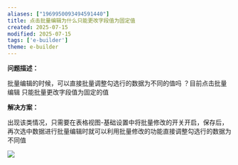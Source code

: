 ```yaml
---
aliases: ["1969950093494591440"]
title: 点击批量编辑为什么只能更改字段值为固定值
created: 2025-07-15
modified: 2025-07-15
tags: ['e-builder']
theme: e-builder
---
```


**问题描述：**

批量编辑的时候，可以直接批量调整勾选行的数据为不同的值吗 ？目前点击批量编辑 只能批量更改字段值为固定的值

**解决方案：**

出现该类情况，只需要在表格视图-基础设置中将批量修改的开关开启，保存后，再次选中数据进行批量编辑时就可以利用批量修改的功能直接调整勾选行的数据为不同值

![](https://myhelpdoc.oss-cn-heyuan.aliyuncs.com/mdimages/5e7f6aaac92ee4528ff5b357d925e0e0.jpg)